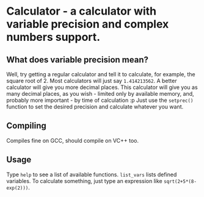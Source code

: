 # Calculator - a calculator with variable precision and complex numbers support.

## What does variable precision mean?
Well, try getting a regular calculator and tell it to calculate, for example, the square root of 2. Most calculators will just say `1.414213562`. A better calculator will give you more decimal places. This calculator will give you as many decimal places, as you wish - limited only by available memory, and, probably more important - by time of calculation :p Just use the `setprec()` function to set the desired precision and calculate whatever you want.

## Compiling
Compiles fine on GCC, should compile on VC++ too.

## Usage
Type `help` to see a list of available functions. `list_vars` lists defined variables.
To calculate something, just type an expression like `sqrt(2+5*(8-exp(2)))`.